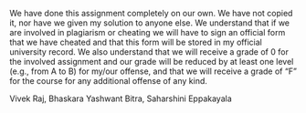 We have done this assignment completely on our own. We have not copied it, nor have we given my solution to anyone else. We understand that if we are involved in plagiarism or cheating we will have to sign an official form that we have cheated and that this form will be stored in my official university record. We also understand that we will receive a grade of 0 for the involved assignment and our grade will be reduced by at least one level (e.g., from A to B) for my/our offense, and that we will receive a grade of “F” for the course for any additional offense of any kind.

Vivek Raj, Bhaskara Yashwant Bitra, Saharshini Eppakayala
